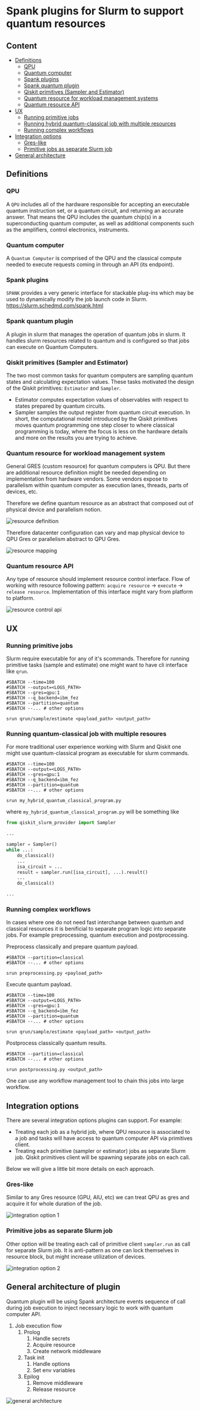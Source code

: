 Spank plugins for Slurm to support quantum resources
====================================================

## Content

- [Definitions](#definitions)
  - [QPU](#qpu)
  - [Quantum computer](#quantum-computer)
  - [Spank plugins](#spank-plugins)
  - [Spank quantum plugin](#spank-quantum-plugin)
  - [Qiskit primitives (Sampler and Estimator)](#qiskit-primitives-sampler-and-estimator)
  - [Quantum resource for workload management systems](#quantum-resource-for-workload-management-system)
  - [Quantum resource API](#quantum-resource-api)
- [UX](#ux)
  - [Running primitive jobs](#running-primitive-jobs)
  - [Running hybrid quantum-classical job with multiple resources](#running-quantum-classical-job-with-multiple-resoures)
  - [Running complex workflows](#running-complex-workflows)
- [Integration options](#integration-options)
  - [Gres-like](#gres-like)
  - [Primitive jobs as separate Slurm job](#primitive-jobs-as-separate-slurm-job)
- [General architecture](#general-architecture-of-plugin)


## Definitions

### QPU
A `QPU` includes all of the hardware responsible for accepting an executable quantum instruction set, or a quantum circuit, and returning an accurate answer. That means the QPU includes the quantum chip(s) in a superconducting quantum computer, as well as additional components such as the amplifiers, control electronics, instruments.


### Quantum computer
A `Quantum Computer` is comprised of the QPU and the classical compute needed to execute requests coming in through an API (its endpoint).

### Spank plugins
`SPANK` provides a very generic interface for stackable plug-ins which may be used to dynamically modify the job launch code in Slurm. 
https://slurm.schedmd.com/spank.html

### Spank quantum plugin
A plugin in slurm that manages the operation of quantum jobs in slurm. It handles slurm resources related to quantum and is configured so that jobs can execute on Quantum Computers. 

### Qiskit primitives (Sampler and Estimator)
The two most common tasks for quantum computers are sampling quantum states and calculating expectation values. These tasks motivated the design of the Qiskit primitives: `Estimator` and `Sampler`.

- Estimator computes expectation values of observables with respect to states prepared by quantum circuits.
- Sampler samples the output register from quantum circuit execution.
In short, the computational model introduced by the Qiskit primitives moves quantum programming one step closer to where classical programming is today, where the focus is less on the hardware details and more on the results you are trying to achieve.

### Quantum resource for workload management system
General GRES (custom resource) for quantum computers is QPU. But there are additional resource definition might be needed depending on implementation from hardware vendors. Some vendors expose to parallelism within quantum computer as execution lanes, threads, parts of devices, etc.

Therefore we define quantum resource as an abstract that composed out of physical device and parallelism notion.

![resource definition](./images/resource_definition.png)

Therefore datacenter configuration can vary and map physical device to QPU Gres or parallelism abstract to QPU Gres.

![resource mapping](./images/resource_mapping.png)

### Quantum resource API
Any type of resource should implement resource control interface. Flow of working with resource following pattern: `acquire resource` → `execute` → `release resource`. Implementation of this interface might vary from platform to platform.

![resource control api](./images/resource_control_api.png)

## UX

### Running primitive jobs

Slurm require executable for any of it's scommands. Therefore for running primitive tasks (sample and estimate) one might want to have cli interface like `qrun`.

```shell
#SBATCH --time=100
#SBATCH --output=<LOGS_PATH>
#SBATCH --gres=qpu:1
#SBATCH --q_backend=ibm_fez
#SBATCH --partition=quantum
#SBATCH --... # other options

srun qrun/sample/estimate <payload_path> <output_path>
```

### Running quantum-classical job with multiple resoures

For more traditional user experience working with Slurm and Qiskit one might use quantum-classical program as executable for slurm commands.

```shell
#SBATCH --time=100
#SBATCH --output=<LOGS_PATH>
#SBATCH --gres=qpu:1
#SBATCH --q_backend=ibm_fez
#SBATCH --partition=quantum
#SBATCH --... # other options

srun my_hybrid_quantum_classical_program.py
```

where `my_hybrid_quantum_classical_program.py` will be something like

```python
from qiskit_slurm_provider import Sampler

...

sampler = Sampler()
while ...:
    do_classical()
    ...
    isa_circuit = ...
    result = sampler.run([isa_circuit], ...).result()
    ...
    do_classical()

...
```

### Running complex workflows

In cases where one do not need fast interchange between quantum and classical resources it is benificial to separate program logic into separate jobs. For example preprocessing, quantum execution and postprocessing.

Preprocess classically and prepare quantum payload.
```shell
#SBATCH --partition=classical
#SBATCH --... # other options

srun preprocessing.py <payload_path>
```

Execute quantum payload.
```shell
#SBATCH --time=100
#SBATCH --output=<LOGS_PATH>
#SBATCH --gres=qpu:1
#SBATCH --q_backend=ibm_fez
#SBATCH --partition=quantum
#SBATCH --... # other options

srun qrun/sample/estimate <payload_path> <output_path>
```

Postprocess classically quantum results.
```shell
#SBATCH --partition=classical
#SBATCH --... # other options

srun postprocessing.py <output_path>
```

One can use any workflow management tool to chain this jobs into large workflow.


## Integration options

There are several integration options plugins can support. For example:
- Treating each job as a hybrid job, where QPU resource is associated to a job and tasks will have access to quantum computer API via primitives client. 
- Treating each primitive (sampler or estimator) jobs as separate Slurm job. Qiskit primitives client will be spawning separate jobs on each call.

Below we will give a little bit more details on each approach.

### Gres-like
Similar to any Gres resource (GPU, AIU, etc) we can treat QPU as gres and acquire it for whole duration of the job. 

![integration option 1](./images/integration_option_1.png)

### Primitive jobs as separate Slurm job

Other option will be treating each call of primitive client `sampler.run` as call for separate Slurm job. It is anti-pattern as one can lock themselves in resource block, but might increase utilization of devices.

![integration option 2](./images/integration_option_2.png)


## General architecture of plugin

Quantum plugin will be using Spank architecture events sequence of call during job execution to inject necessary logic to work with quantum computer API.

1. Job execution flow
    1. Prolog
        1. Handle secrets
        2. Acquire resource
        3. Create network middleware
    2. Task init
        1. Handle options
        2. Set env variables
    3. Epilog
        1. Remove middleware
        2. Release resource

![general architecture](./images/general_architecture.png)
